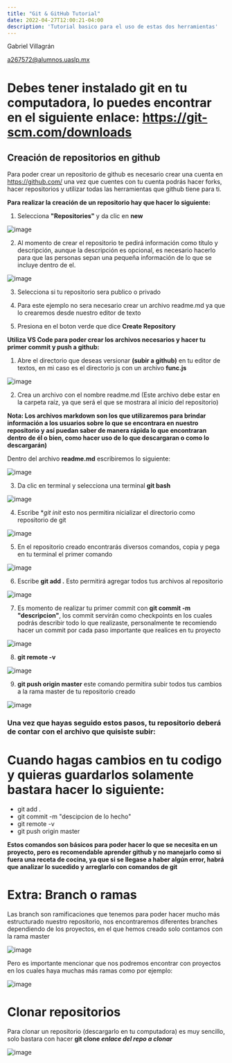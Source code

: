```yaml
---
title: "Git & GitHub Tutorial"
date: 2022-04-27T12:00:21-04:00
description: 'Tutorial basico para el uso de estas dos herramientas'
---
```

Gabriel Villagrán

a267572@alumnos.uaslp.mx


# Debes tener instalado git en tu computadora, lo puedes encontrar en el siguiente enlace: https://git-scm.com/downloads

## Creación de repositorios en github

Para poder crear un repositorio de github es necesario crear una cuenta en https://github.com/ una vez que cuentes con tu cuenta podrás hacer forks, hacer repositorios y utilizar todas las herramientas que github tiene para ti.

**Para realizar la creación de un repositorio hay que hacer lo siguiente:**

1. Selecciona **"Repositories"** y da clic en **new**

![image](https://user-images.githubusercontent.com/44887537/165681097-e0beaf73-d028-47d1-ab3b-30fe0bc51a5c.png)

2. Al momento de crear el repositorio te pedirá información como título y descripción, aunque la descripción es opcional, es necesario hacerlo para que las personas sepan una pequeña información de lo que se incluye dentro de el.

![image](https://user-images.githubusercontent.com/44887537/165681131-696642e6-aa3f-46fd-9330-2b5173c56fb8.png)

3. Selecciona si tu repositorio sera publico o privado

4. Para este ejemplo no sera necesario crear un archivo readme.md ya que lo crearemos desde nuestro editor de texto

5. Presiona en el boton verde que dice **Create Repository**

**Utiliza VS Code para poder crear los archivos necesarios y hacer tu primer commit y push a github:**

1. Abre el directorio que deseas versionar **(subir a github)** en tu editor de textos, en mi caso es el directorio js con un archivo **func.js**

![image](https://user-images.githubusercontent.com/44887537/165681497-3bb3a41a-fde6-4aab-aa24-957d45384c10.png)

2. Crea un archivo con el nombre readme.md (Este archivo debe estar en la carpeta raíz, ya que será el que se mostrara al inicio del repositorio)

**Nota: Los archivos markdown son los que utilizaremos para brindar información a los usuarios sobre lo que se encontrara en nuestro repositorio y así puedan saber de manera rápida lo que encontraran dentro de él o bien, como hacer uso de lo que descargaran o como lo descargarán)**

Dentro del archivo **readme.md** escribiremos lo siguiente:

![image](https://user-images.githubusercontent.com/44887537/165681537-c648b835-c3de-4ecc-bab2-b1cc1bb186f7.png)

3. Da clic en terminal y selecciona una terminal **git bash**

![image](https://user-images.githubusercontent.com/44887537/165681561-1d3e31d6-a2ca-48f0-9223-68ed39ddb12d.png)

4. Escribe **git init* esto nos permitira nicializar el directorio como repositorio de git

![image](https://user-images.githubusercontent.com/44887537/165681589-99bd00cb-8c5b-4ccc-9866-570e06d92a87.png)

5. En el repositorio creado encontrarás diversos comandos, copia y pega en tu terminal el primer comando

![image](https://user-images.githubusercontent.com/44887537/165681284-3d43ec8a-8a58-4d66-8353-2440f687ce4f.png)

6. Escribe **git add .** Esto permitirá agregar todos tus archivos al repositorio

![image](https://user-images.githubusercontent.com/44887537/165681605-982f1a22-cf8d-4d7f-8c49-15660ce86d74.png)

7. Es momento de realizar tu primer commit con **git commit -m "descripcion"**, los commit servirán como checkpoints en los cuales podrás describir todo lo que realizaste, personalmente te recomiendo hacer un commit por cada paso importante que realices en tu proyecto

![image](https://user-images.githubusercontent.com/44887537/165681628-dd7f4884-ed1e-4c63-82c9-0fe0ade04caa.png)

8. **git remote -v**

![image](https://user-images.githubusercontent.com/44887537/165681688-c97853a9-ca66-4eb7-b6aa-167e3b96a277.png)

9. **git push origin master** este comando permitira subir todos tus cambios a la rama master de tu repositorio creado

![image](https://user-images.githubusercontent.com/44887537/165681703-d9f49743-f205-4f23-bc34-0b0b09dc720d.png)

### Una vez que hayas seguido estos pasos, tu repositorio deberá de contar con el archivo que quisiste subir:

# Cuando hagas cambios en tu codigo y quieras guardarlos solamente bastara hacer lo siguiente:
- git add .
- git commit -m "descipcion de lo hecho"
- git remote -v
- git push origin master

**Estos comandos son básicos para poder hacer lo que se necesita en un proyecto, pero es recomendable aprender github y no manejarlo como si fuera una receta de cocina, ya que si se llegase a haber algún error, habrá que analizar lo sucedido y arreglarlo con comandos de git**

# Extra: Branch o ramas

Las branch son ramificaciones que tenemos para poder hacer mucho más estructurado nuestro repositorio, nos encontraremos diferentes branches dependiendo de los proyectos, en el que hemos creado  solo contamos con la rama master

![image](https://user-images.githubusercontent.com/44887537/165681719-8b22fbb0-7b5d-40b2-b8f3-f90e316cdf41.png)

Pero es importante mencionar que nos podremos encontrar con proyectos en los cuales haya muchas más ramas como por ejemplo:

![image](https://user-images.githubusercontent.com/44887537/165681729-09d54bad-ea35-4cda-990b-843a68a31815.png)

# Clonar repositorios
Para clonar un repositorio (descargarlo en tu computadora) es muy sencillo, solo bastara con hacer **git clone *enlace del repo a clonar***

![image](https://user-images.githubusercontent.com/44887537/165681753-60604df7-e23b-4761-8e8e-256c001d7e0e.png)
